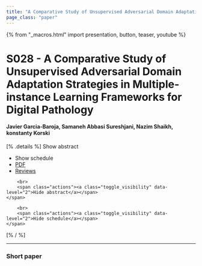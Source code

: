 ```yaml
---
title: "A Comparative Study of Unsupervised Adversarial Domain Adaptation Strategies in Multiple-instance Learning Frameworks for Digital Pathology"
page_class: "paper"
---
```


{% from "_macros.html" import presentation, button, teaser, youtube %}

# S028 - A Comparative Study of Unsupervised Adversarial Domain Adaptation Strategies in Multiple-instance Learning Frameworks for Digital Pathology

#### Javier Garcia-Baroja, Samaneh Abbasi Sureshjani, Nazim Shaikh, konstanty Korski

[% .details %]
<a class="toggle_visibility" data-selector=".abstract" data-level="3">Show abstract</a>
- <a class="toggle_visibility" data-selector=".schedule" data-level="3">Show schedule</a>
- <a href="https://openreview.net/pdf?id=">PDF</a>
- <a href="https://openreview.net/forum?id=">Reviews</a>

<p>
    <span class="abstract">
        
        <br>
        <span class="actions"><a class="toggle_visibility" data-level="2">Hide abstract</a></span>
    </span>
</p>

<p>
    <span class="schedule">
        
        <br>
        <span class="actions"><a class="toggle_visibility" data-level="2">Hide schedule</a></span>
    </span>
</p>
[% / %]

---


### Short paper
